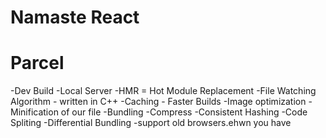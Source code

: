  # Namaste React


 # Parcel
 -Dev Build
 -Local Server
 -HMR = Hot Module Replacement
 -File Watching Algorithm - written in C++
 -Caching - Faster Builds
 -Image optimization
 -Minification of our file
 -Bundling
 -Compress 
 -Consistent Hashing
 -Code Spliting
 -Differential Bundling -support old browsers.ehwn you have <script type="module">, parcel  automatically generates a nomodule fallback for old browsers as well.
 -Diagnostic
 -Error Handling
 -HTTPs
 -Tree Shaking -remove unsed code
 -Different  Dev and production bundles

 #Namaste React

 /*
* -Header
    -Logo
    -Nav Items
* -Body
    -Search
    -Restaurant container
        -restaurant card
            -image
            -Name of res,start,cuisine,delivery time
* -Footer
    -copy right
    -links
    -address
    -contact

*/

Two types of Export/Import

-Default Export/Import

export default Component;
import component from "path";

-Named Export/Import

export const Compoment
import {Component} from "path"

# React Hooks
-Normal JS utility function 
-2 important Hooks
    -1. useState() - super powerful state variable in react
    -2. useEffects()

# 2 types Routing in web apps
    -Client side Routing
    -Server side Routing
    
# Lifting state up
   -- When you want to coordinate two components, move their state to their common parent.
    -Then pass the information down through props from their common parent.
    -Finally, pass the event handlers down so that the children can change the parent’s state.
    -It’s useful to consider components as “controlled” (driven by props) or “uncontrolled” (driven by state).